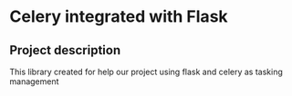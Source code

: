 # Celery integrated with Flask

## Project description

This library created for help our project using flask and celery as tasking management
